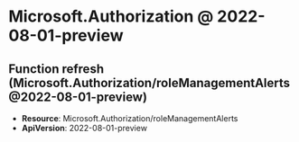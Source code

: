 # Microsoft.Authorization @ 2022-08-01-preview

## Function refresh (Microsoft.Authorization/roleManagementAlerts@2022-08-01-preview)
* **Resource**: Microsoft.Authorization/roleManagementAlerts
* **ApiVersion**: 2022-08-01-preview


